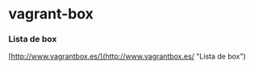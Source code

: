 vagrant-box
===========
### Lista de box

[http://www.vagrantbox.es/](http://www.vagrantbox.es/ "Lista de box")
